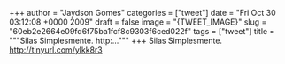 
+++
author = "Jaydson Gomes"
categories = ["tweet"]
date = "Fri Oct 30 03:12:08 +0000 2009"
draft = false
image = "{TWEET_IMAGE}"
slug = "60eb2e2664e09fd6f75ba1fcf8c9303f6ced022f"
tags = ["tweet"]
title = """Silas Simplesmente. http:..."""
+++
Silas Simplesmente. http://tinyurl.com/ylkk8r3
